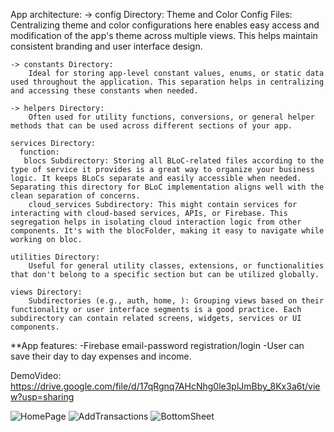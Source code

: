 

App architecture:
    -> config Directory:
        Theme and Color Config Files: Centralizing theme and color configurations here enables easy access and modification of the app's theme across multiple views. This helps maintain consistent branding and user interface design.

    -> constants Directory:
        Ideal for storing app-level constant values, enums, or static data used throughout the application. This separation helps in centralizing and accessing these constants when needed.

    -> helpers Directory:
        Often used for utility functions, conversions, or general helper methods that can be used across different sections of your app.

    services Directory:
      function: 
       blocs Subdirectory: Storing all BLoC-related files according to the type of service it provides is a great way to organize your business logic. It keeps BLoCs separate and easily accessible when needed. Separating this directory for BLoC implementation aligns well with the clean separation of concerns.
        cloud_services Subdirectory: This might contain services for interacting with cloud-based services, APIs, or Firebase. This segregation helps in isolating cloud interaction logic from other components. It's with the blocFolder, making it easy to navigate while working on bloc.

    utilities Directory:
        Useful for general utility classes, extensions, or functionalities that don't belong to a specific section but can be utilized globally.

    views Directory:
        Subdirectories (e.g., auth, home, ): Grouping views based on their functionality or user interface segments is a good practice. Each subdirectory can contain related screens, widgets, services or UI components.



**App features:
-Firebase email-password registration/login
-User can save their day to day expenses and income.

DemoVideo: https://drive.google.com/file/d/17qRgnq7AHcNhg0le3plJmBby_8Kx3a6t/view?usp=sharing

![HomePage](https://github.com/abhishek-trigsy/finance_bloc_app/blob/main/screenshots/addTransactions.png)
![AddTransactions](../master/myFolder/image.png)
![BottomSheet](../master/myFolder/image.png)